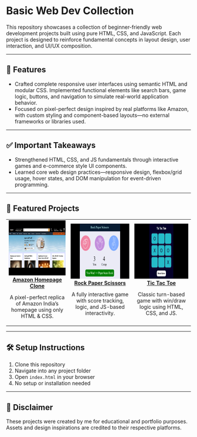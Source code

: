 # Basic Web Dev Collection

This repository showcases a collection of beginner-friendly web development projects built using pure HTML, CSS, and JavaScript. Each project is designed to reinforce fundamental concepts in layout design, user interaction, and UI/UX composition.

---

## 🚀 Features

- Crafted complete responsive user interfaces using semantic HTML and modular CSS. Implemented functional elements like search bars, game logic, buttons, and navigation to simulate real-world application behavior.  
- Focused on pixel-perfect design inspired by real platforms like Amazon, with custom styling and component-based layouts—no external frameworks or libraries used.

---

## ✅ Important Takeaways

- Strengthened HTML, CSS, and JS fundamentals through interactive games and e-commerce style UI components.  
- Learned core web design practices—responsive design, flexbox/grid usage, hover states, and DOM manipulation for event-driven programming.

---

<h2>📂 Featured Projects</h2>

<div align="center">
  <table>
    <tr>
      <td align="center" width="300">
        <a href="https://github.com/guru-bharadwaj20/Basic_WebDev_Collection/tree/main/Amazon%20Clone">
          <img src="https://raw.githubusercontent.com/guru-bharadwaj20/Basic_WebDev_Collection/main/.assets/amazon.png" width="250" height="150" alt="Amazon Clone Preview">
          <br />
          <strong>Amazon Homepage Clone</strong>
        </a>
        <p>A pixel-perfect replica of Amazon India’s homepage using only HTML & CSS.</p>
      </td>
      <td align="center" width="300">
        <a href="https://github.com/guru-bharadwaj20/Basic_WebDev_Collection/tree/main/Rock%20Paper%20Scissors">
          <img src="https://raw.githubusercontent.com/guru-bharadwaj20/Basic_WebDev_Collection/main/.assets/rps.png" width="250" height="150" alt="Rock Paper Scissors Preview">
          <br />
          <strong>Rock Paper Scissors</strong>
        </a>
        <p>A fully interactive game with score tracking, logic, and JS-based interactivity.</p>
      </td>
      <td align="center" width="300">
        <a href="https://github.com/guru-bharadwaj20/Basic_WebDev_Collection/tree/main/Tic%20Tac%20Toe">
          <img src="https://raw.githubusercontent.com/guru-bharadwaj20/Basic_WebDev_Collection/main/.assets/ttt.png" width="250" height="150" alt="Tic Tac Toe Preview">
          <br />
          <strong>Tic Tac Toe</strong>
        </a>
        <p>Classic turn-based game with win/draw logic using HTML, CSS, and JS.</p>
      </td>
    </tr>
  </table>
</div>

---

## 🛠️ Setup Instructions

1. Clone this repository  
2. Navigate into any project folder  
3. Open `index.html` in your browser  
4. No setup or installation needed

---

## 📌 Disclaimer

These projects were created by me for educational and portfolio purposes. Assets and design inspirations are credited to their respective platforms.
